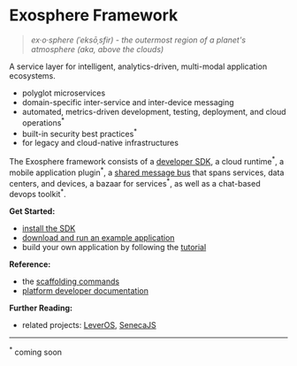 # Exosphere Framework
> _ex·o·sphere (ˈeksōˌsfir) - the outermost region of a planet's atmosphere (aka, above the clouds)_

A service layer
for intelligent, analytics-driven, multi-modal application ecosystems.

- polyglot microservices
- domain-specific inter-service and inter-device messaging
- automated, metrics-driven development, testing, deployment, and cloud operations<sup>&#42;</sup>
- built-in security best practices<sup>&#42;</sup>
- for legacy and cloud-native infrastructures

The Exosphere framework consists of a [developer SDK](https://github.com/originate/exosphere-sdk),
a cloud runtime<sup>&#42;</sup>,
a mobile application plugin<sup>&#42;</sup>,
a [shared message bus](https://github.com/originate/exocom-dev) that spans services, data centers, and devices,
a bazaar for services<sup>&#42;</sup>,
as well as a chat-based devops toolkit<sup>&#42;</sup>.


__Get Started:__
* [install the SDK](install.md)
* [download and run an example application](example-apps.md)
* build your own application by following the [tutorial](tutorial)

__Reference:__
* the [scaffolding commands](scaffolding.md)
* [platform developer documentation](developers/developers.md)

__Further Reading:__
* related projects: [LeverOS](https://github.com/leveros/leveros), [SenecaJS](http://senecajs.org)


<hr>

<sup>&#42;</sup>
coming soon
